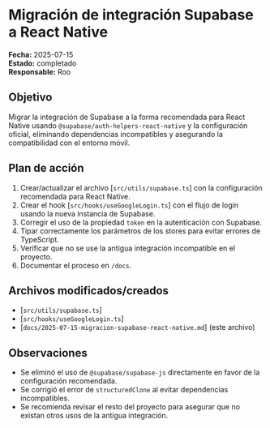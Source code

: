 # Migración de integración Supabase a React Native

**Fecha:** 2025-07-15  
**Estado:** completado  
**Responsable:** Roo

## Objetivo

Migrar la integración de Supabase a la forma recomendada para React Native usando `@supabase/auth-helpers-react-native` y la configuración oficial, eliminando dependencias incompatibles y asegurando la compatibilidad con el entorno móvil.

## Plan de acción

1. Crear/actualizar el archivo [`src/utils/supabase.ts`] con la configuración recomendada para React Native.
2. Crear el hook [`src/hooks/useGoogleLogin.ts`] con el flujo de login usando la nueva instancia de Supabase.
3. Corregir el uso de la propiedad `token` en la autenticación con Supabase.
4. Tipar correctamente los parámetros de los stores para evitar errores de TypeScript.
5. Verificar que no se use la antigua integración incompatible en el proyecto.
6. Documentar el proceso en `/docs`.

## Archivos modificados/creados

- [`src/utils/supabase.ts`]
- [`src/hooks/useGoogleLogin.ts`]
- [`docs/2025-07-15-migracion-supabase-react-native.md`] (este archivo)

## Observaciones

- Se eliminó el uso de `@supabase/supabase-js` directamente en favor de la configuración recomendada.
- Se corrigió el error de `structuredClone` al evitar dependencias incompatibles.
- Se recomienda revisar el resto del proyecto para asegurar que no existan otros usos de la antigua integración.
